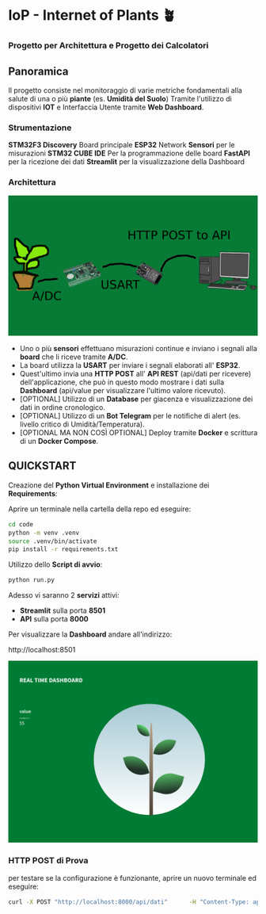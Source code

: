 # IoP - Internet of Plants 🪴

### Progetto per Architettura e Progetto dei Calcolatori

## Panoramica

Il progetto consiste nel monitoraggio di varie metriche fondamentali alla salute di una o più **piante** (es. **Umidità del Suolo**) Tramite l'utilizzo di dispositivi **IOT** e Interfaccia Utente tramite **Web Dashboard**.

### Strumentazione

**STM32F3 Discovery** Board principale
**ESP32** Network
**Sensori** per le misurazioni
**STM32 CUBE IDE** Per la programmazione delle board
**FastAPI** per la ricezione dei dati
**Streamlit** per la visualizzazione della Dashboard

### Architettura

![Architettura](img/progetto.png)

- Uno o più **sensori** effettuano misurazioni continue e inviano i segnali alla **board** che li riceve tramite **A/DC**.
- La board utilizza la **USART** per inviare i segnali elaborati all' **ESP32**.
- Quest'ultimo invia una **HTTP POST** all' **API REST** (api/dati per ricevere) dell'applicazione, che può in questo modo mostrare i dati sulla **Dashboard** (api/value per visualizzare l'ultimo valore ricevuto).
- [OPTIONAL] Utilizzo di un **Database** per giacenza e visualizzazione dei dati in ordine cronologico.
- [OPTIONAL] Utilizzo di un **Bot Telegram** per le notifiche di alert (es. livello critico di Umidità/Temperatura).
- [OPTIONAL MA NON COSÌ OPTIONAL] Deploy tramite **Docker** e scrittura di un **Docker Compose**.


## QUICKSTART

Creazione del **Python Virtual Environment** e installazione dei **Requirements**:

Aprire un terminale nella cartella della repo ed eseguire:

```bash
cd code
python -m venv .venv
source .venv/bin/activate
pip install -r requirements.txt
```

Utilizzo dello **Script di avvio**:

```bash
python run.py
```

Adesso vi saranno 2 **servizi** attivi:
- **Streamlit** sulla porta **8501**
- **API** sulla porta **8000**

Per visualizzare la **Dashboard** andare all'indirizzo:

http://localhost:8501

![webapp](img/screen.png)

### HTTP POST di Prova

per testare se la configurazione è funzionante, aprire un nuovo terminale ed eseguire:

```bash
curl -X POST "http://localhost:8000/api/dati"      -H "Content-Type: application/json"      -d '{"umidita": 55}'
```